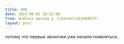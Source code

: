 ```yaml
---
title: 948
date: 2023-06-02 10:52:00
from: endless шизing ⍼ (channel1162404975)
layout: post
---
```


потому что первые звоночки уже начали появляться..
